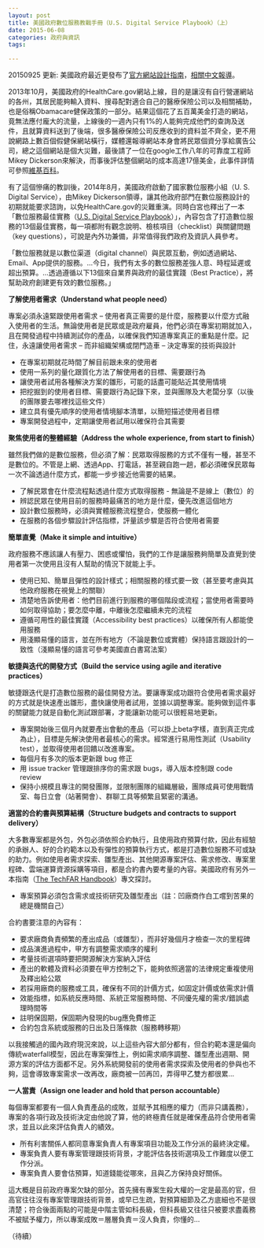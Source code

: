 ```yaml
---
layout: post
title: 美國政府數位服務教戰手冊（U.S. Digital Service Playbook）（上）
date: 2015-06-08
categories: 政府與資訊
tags:

---
```


20150925 更新: 美國政府最近更發布了[官方網站設計指南](https://playbook.cio.gov/designstandards/)，[相關中文報導](http://www.inside.com.tw/2015/09/29/us-government-releases-new-design-standards)。

2013年10月，美國政府的HealthCare.gov網站上線，目的是讓沒有自行營運網站的各州，其居民能夠輸入資料、搜尋配對適合自己的醫療保險公司以及相關補助，也是俗稱Obamacare健保政策的一部分。結果這個花了五百萬美金打造的網站，竟無法應付龐大的流量，上線後的一週內只有1%的人能夠完成他們的查詢及送件，且就算資料送到了後端，很多醫療保險公司反應收到的資料並不齊全，更不用說網路上數百個假健保網站橫行，媒體還報導網站本身會將民眾個資分享給廣告公司，總之這個網站是個大災難，最後請了一位在google工作八年的可靠度工程師Mikey Dickerson來解決，而事後評估整個網站的成本高達17億美金，此事件詳情可參照[維基百科](http://en.wikipedia.org/wiki/HealthCare.gov)。

有了這個慘痛的教訓後，2014年8月，美國政府啟動了國家數位服務小組（U. S. Digital Service），由Mikey Dickerson領導，讓其他政府部門在數位服務設計的初期就能要求諮詢，以免HealthCare.gov的災難重演。同時白宮也釋出了一本「數位服務最佳實務（[U.S. Digital Service Playbook](https://playbook.cio.gov/)）」，內容包含了打造數位服務的13個最佳實務，每一項都附有觀念說明、檢核項目（checklist）與關鍵問題（key questions），可說是內外功兼備，非常值得我們政府及資訊人員參考。

「數位服務就是以數位渠道（digital channel）與民眾互動，例如透過網站、Email、App提供的服務。…今日，我們有太多的數位服務差強人意、時程延遲或超出預算。...透過遵循以下13個來自業界與政府的最佳實踐（Best Practice），將幫助政府創建更有效的數位服務。」

**了解使用者需求（Understand what people need）**

專案必須永遠緊跟使用者需求 – 使用者真正需要的是什麼，服務要以什麼方式融入使用者的生活。無論使用者是民眾或是政府雇員，他們必須在專案初期就加入，且在開發過程中持續測試你的產品，以確保我們知道專案真正的重點是什麼。記住，永遠讓使用者需求 – 而非組織架構或閉門造車 – 決定專案的技術與設計

* 在專案初期就花時間了解目前跟未來的使用者
* 使用一系列的量化跟質化方法了解使用者的目標、需要跟行為
* 讓使用者試用各種解決方案的雛形，可能的話盡可能貼近其使用情境
* 把挖掘到的使用者目標、需要跟行為記錄下來，並與團隊及大老闆分享（以後的團隊要去哪裡找這些文件）
* 建立具有優先順序的使用者情境腳本清單，以簡短描述使用者目標
* 專案開發過程中，定期讓使用者試用以確保符合其需要


**聚焦使用者的整體經驗（Address the whole experience, from start to finish）**

雖然我們做的是數位服務，但必須了解：民眾取得服務的方式不僅有一種，甚至不是數位的。不管是上網、透過App、打電話，甚至親自跑一趟，都必須確保民眾每一次不論透過什麼方式，都能一步步接近他需要的結果。

* 了解民眾會在什麼流程點透過什麼方式取得服務 - 無論是不是線上（數位）的
* 辨認民眾在使用目前的服務時最痛苦的地方是什麼，優先改進這個地方
* 設計數位服務時，必須與實體服務流程整合，使服務一體化
* 在服務的各個步驟設計評估指標，評量該步驟是否符合使用者需要

**簡單直覺（Make it simple and intuitive）**

政府服務不應該讓人有壓力、困惑或懼怕，我們的工作是讓服務夠簡單及直覺到使用者第一次使用且沒有人幫助的情況下就能上手。

* 使用已知、簡單且彈性的設計樣式；相關服務的樣式要一致（甚至要考慮與其他政府服務在視覺上的關聯）
* 清楚地告訴使用者：他們目前進行到服務的哪個階段或流程；當使用者需要時如何取得協助；要怎麼中離，中離後怎麼繼續未完的流程
* 遵循可用性的最佳實踐（Accessibility best practices）以確保所有人都能使用服務
* 用淺顯易懂的語言，並在所有地方（不論是數位或實體）保持語言跟設計的一致性（淺顯易懂的語言可參考美國直白書寫法案）

**敏捷與迭代的開發方式（Build the service using agile and iterative practices）**

敏捷跟迭代是打造數位服務的最佳開發方法。要讓專案成功跟符合使用者需求最好的方式就是快速產出雛形，盡快讓使用者試用，並據以調整專案。能夠做到這件事的關鍵能力就是自動化測試跟部署，才能讓新功能可以很輕易地更新。

* 專案開始後三個月內就要產出會動的產品（可以掛上beta字樣，直到真正完成為止），目標是先解決使用者最核心的需求。經常進行易用性測試（Usability test），並取得使用者回饋以改進專案。
* 每個月有多次的版本更新跟 bug 修正
* 用 issue tracker 管理跟排序你的需求跟 bugs，導入版本控制跟 code review
* 保持小規模且專注的開發團隊，並限制團隊的組織層級，團隊成員可使用戰情室、每日立會（站著開會）、群聊工具等頻繁且緊密的溝通。

**適當的合約書與預算結構（Structure budgets and contracts to support delivery）**

大多數專案都是外包，外包必須依照合約執行，且使用政府預算付款，因此有經驗的承辦人、好的合約範本以及有彈性的預算執行方式，都是打造數位服務不可或缺的助力。例如使用者需求探索、雛型產出、其他開源專案評估、需求修改、專案里程碑、雲端運算資源採購等項目，都是合約書內要考量的內容。美國政府有另外一本指南（[The TechFAR Handbook](https://playbook.cio.gov/techfar/)）專文探討。

* 專案預算必須包含需求或技術研究及雛型產出（註：凹廠商作白工嚐到苦果的總是機關自己）

合約書要注意的內容有：

* 要求廠商負責頻繁的產出成品（或雛型），而非好幾個月才檢查一次的里程碑
* 成品演進過程中，甲方有調整需求順序的權利
* 考量技術選項時要把開源解決方案納入評估
* 產出的軟體及資料必須要在甲方控制之下，能夠依照適當的法律規定重複使用及釋出給公眾
* 若採用廠商的服務或工具，確保有不同的計價方式，如固定計價或依需求計價
* 效能指標，如系統反應時間、系統正常服務時間、不同優先權的需求/錯誤處理時間等
* 註明保固期，保固期內發現的bug應免費修正
* 合約包含系統或服務的日出及日落條款（服務轉移期）

以我接觸過的國內政府現況來說，以上這些內容大部分都有，但合約範本還是偏向傳統waterfall模型，因此在專案彈性上，例如需求順序調整、雛型產出週期、開源方案的評估方面都不足。另外系統開發前的使用者需求探索及使用者的參與也不夠，這會導致專案需求一改再改，廠商被一凹再凹，弄得甲乙雙方都很累…

**一人當責（Assign one leader and hold that person accountable）**

每個專案都要有一個人負責產品的成敗，並賦予其相應的權力（而非只講義務），專案的各項行政及技術決定由他說了算，他的終極責任就是確保產品符合使用者需求，並且以此來評估負責人的績效。

* 所有利害關係人都同意專案負責人有專案項目功能及工作分派的最終決定權。
* 專案負責人要有專案管理跟技術背景，才能評估各技術選項及工作難度以便工作分派。
* 專案負責人要會估預算，知道錢能從哪來，且與乙方保持良好關係。

這大概是目前政府專案欠缺的部分。首先擁有專案生殺大權的一定是最高的官，但高官往往沒有專案管理跟技術背景，或早已生疏，對預算細節及乙方底細也不是很清楚；符合後面兩點的可能是中階主管如科長級，但科長級又往往只被要求盡義務不被賦予權力，所以專案成敗＝層層負責＝沒人負責，你懂的…

（待續）